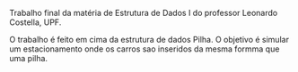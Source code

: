 Trabalho final da matéria de Estrutura de Dados I do professor Leonardo Costella, UPF.

O trabalho é feito em cima da estrutura de dados Pilha.
O objetivo é simular um estacionamento onde os carros sao inseridos da mesma formma que uma pilha.


